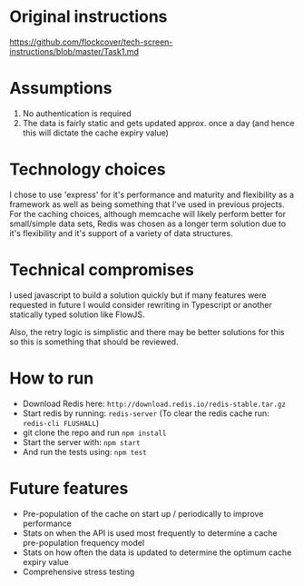 # Original instructions

https://github.com/flockcover/tech-screen-instructions/blob/master/Task1.md

# Assumptions

1. No authentication is required
2. The data is fairly static and gets updated approx. once a day (and hence this will dictate the cache expiry value)

# Technology choices

I chose to use 'express' for it's performance and maturity and flexibility as a framework as well as being something that I've used in previous projects.
For the caching choices, although memcache will likely perform better for small/simple data sets, 
Redis was chosen as a longer term solution due to it's flexibility and it's support of a variety of data structures.    

# Technical compromises

I used javascript to build a solution quickly but if many features were requested in future I would consider rewriting 
in Typescript or another statically typed solution like FlowJS.

Also, the retry logic is simplistic and there may be better solutions for this so this is something that should be reviewed.

# How to run

- Download Redis here: `http://download.redis.io/redis-stable.tar.gz`
- Start redis by running: `redis-server`
    (To clear the redis cache run: `redis-cli FLUSHALL`)
- git clone the repo and run `npm install`
- Start the server with: `npm start`
- And run the tests using: `npm test`

# Future features

- Pre-population of the cache on start up / periodically to improve performance
- Stats on when the API is used most frequently to determine a cache pre-population frequency model
- Stats on how often the data is updated to determine the optimum cache expiry value
- Comprehensive stress testing 
